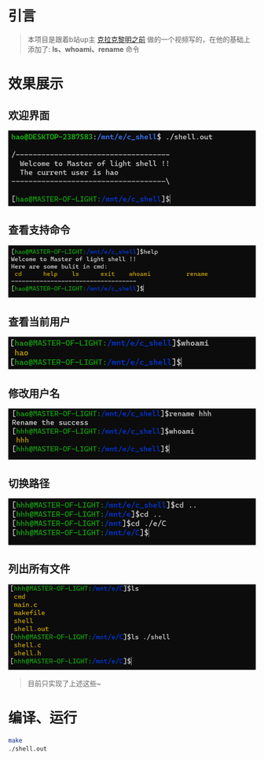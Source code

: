 # 引言

> 本项目是跟着b站up主 [克拉克黎明之前](https://space.bilibili.com/251474603) 做的一个视频写的，在他的基础上添加了: **ls、whoami、rename** 命令

# 效果展示

## 欢迎界面
![](./image/start.png)

## 查看支持命令
![](./image/help.png)

## 查看当前用户
![](./image/whoami.png)

## 修改用户名
![](./image/rename.png)

## 切换路径
![](./image/change.png)

## 列出所有文件
![](./image/ls.png)

> 目前只实现了上述这些~

# 编译、运行

``` bash
make
./shell.out
```
